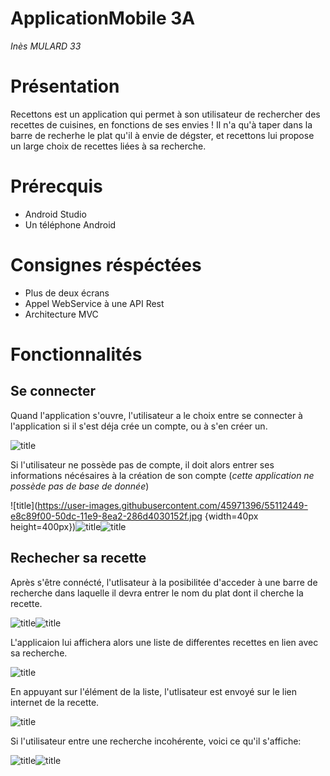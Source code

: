 # ApplicationMobile 3A
_Inès MULARD 33_

# Présentation

Recettons est un application qui permet à son utilisateur de rechercher des recettes de cuisines, en fonctions de ses envies ! Il n'a qu'à taper dans la barre de recherhe le plat qu'il à envie de dégster, et recettons lui propose un large choix de recettes liées à sa recherche.

# Prérecquis 

* Android Studio 
* Un téléphone Android

# Consignes réspéctées

* Plus de deux écrans 
* Appel WebService à une API Rest
* Architecture MVC

# Fonctionnalités

## Se connecter

Quand l'application s'ouvre, l'utilisateur a le choix entre se connecter à l'application si il s'est déja crée un compte, ou à s'en créer un.

![title](https://user-images.githubusercontent.com/45971396/55112460-e9f9cc00-50dc-11e9-917c-29ce82366439.jpg)

Si l'utilisateur ne possède pas de compte, il doit alors entrer ses informations nécésaires à la création de son compte (_cette application ne possède pas de base de donnée_)

![title](https://user-images.githubusercontent.com/45971396/55112449-e8c89f00-50dc-11e9-8ea2-286d4030152f.jpg {width=40px height=400px})![title](https://user-images.githubusercontent.com/45971396/55112463-ea926280-50dc-11e9-9358-0f5f8475dcac.jpg)![title](https://user-images.githubusercontent.com/45971396/55112458-e9f9cc00-50dc-11e9-81d0-bd8f6e0cd0ca.jpg)

## Rechecher sa recette

Après s'être connécté, l'utlisateur à la posibilitée d'acceder à une barre de recherche dans laquelle il devra entrer le nom du plat dont il cherche la recette.

![title](https://user-images.githubusercontent.com/45971396/55112457-e9f9cc00-50dc-11e9-8548-08037cebf9f6.jpg)![title](https://user-images.githubusercontent.com/45971396/55112454-e9613580-50dc-11e9-83f4-0e9f9bcedd62.jpg)

L'applicaion lui affichera alors une liste de differentes recettes en lien avec sa recherche. 

![title](https://user-images.githubusercontent.com/45971396/55112455-e9f9cc00-50dc-11e9-91fd-7bdb9f5c5177.jpg)

En appuyant sur l'élément de la liste, l'utlisateur est envoyé sur le lien internet de la recette.

![title](https://user-images.githubusercontent.com/45971396/55112456-e9f9cc00-50dc-11e9-8ee4-20b09d41b113.jpg)

Si l'utilisateur entre une recherche incohérente, voici ce qu'il s'affiche:

![title](https://user-images.githubusercontent.com/45971396/55112461-ea926280-50dc-11e9-939c-c6581018363d.jpg)![title](https://user-images.githubusercontent.com/45971396/55112452-e9613580-50dc-11e9-94be-f1a1df0098e4.jpg)
